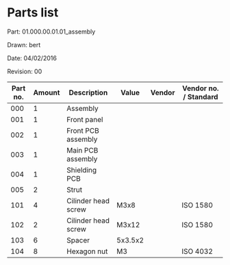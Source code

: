 # Parts list

Part: 01.000.00.01.01_assembly

Drawn: bert

Date: 04/02/2016

Revision: 00

| Part no. | Amount | Description         | Value   | Vendor | Vendor no. / Standard |
|----------|--------|---------------------|---------|--------|-----------------------|
|      000 |      1 | Assembly            |         |        |                       |
|      001 |      1 | Front panel         |         |        |                       |
|      002 |      1 | Front PCB assembly  |         |        |                       |
|      003 |      1 | Main PCB assembly   |         |        |                       |
|      004 |      1 | Shielding PCB       |         |        |                       |
|      005 |      2 | Strut               |         |        |                       |
|      101 |      4 | Cilinder head screw | M3x8    |        | ISO 1580              |
|      102 |      2 | Cilinder head screw | M3x12   |        | ISO 1580              |
|      103 |      6 | Spacer              | 5x3.5x2 |        |                       |
|      104 |      8 | Hexagon nut         | M3      |        | ISO 4032              |
